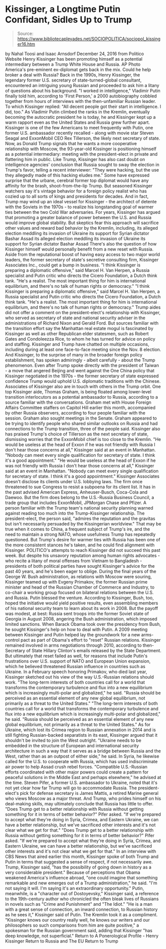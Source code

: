 # Kissinger, a Longtime Putin Confidant, Sidles Up to Trump

> Source: https://www.bibliotecapleyades.net/SOCIOPOLITICA/sociopol_kissinger16.htm

by Nahal Toosi and Isaac Arnsdorf December 24, 2016
from Politico Website
Henry Kissinger has been promoting himself
as a potential intermediary between a
Trump White House and Russia.
AP Photo
America's pre-eminent ex-diplomat
gets back in the mix.
Could he help broker a deal
with Russia?
Back in the 1990s, Henry Kissinger, the legendary former U.S. secretary of state-turned-global consultant, encountered an intriguing young Russian and proceeded to ask him a litany of questions about his background.
"I worked in intelligence," Vladimir Putin finally told him, according to 'First Person,' a 2000 autobiography cobbled together from hours of interviews with the then-unfamiliar Russian leader.
To which Kissinger replied:
"All decent people got their start in intelligence. I did, too."
As Vladimir Putin climbed the ranks in the Kremlin, eventually becoming the autocratic president he is today, he and Kissinger kept up a warm rapport even as the United States and Russia grew further apart.
Kissinger is one of the few Americans to meet frequently with Putin, one former U.S. ambassador recently recalled - along with movie star Steven Seagal and ExxonMobil CEO Rex Tillerson, the likely next secretary of state.
Now, as Donald Trump signals that he wants a more cooperative relationship with Moscow, the 93-year-old Kissinger is positioning himself as a potential intermediary:
meeting with the president-elect in private and flattering him in public.
Like Trump, Kissinger has also cast doubt on intelligence agencies' conclusion that Russia sought to sway the election in Trump's favor, telling a recent interviewer:
"They were hacking, but the use they allegedly made of this hacking eludes me."
Some have expressed surprise that the urbane, cerebral former top diplomat would have any affinity for the brash, shoot-from-the-lip Trump.
But seasoned Kissinger watchers say it's vintage behavior for a foreign policy realist who has cozied up to all sorts of kings and presidents for decades.
And in fact, Trump may wind up an ideal vessel for Kissinger - the architect of detente with the Soviets in the 1970s - to realize his longstanding goal of warmer ties between the two Cold War adversaries.
For years, Kissinger has argued that promoting a greater balance of power between the U.S. and Russia would improve global stability.
But skeptics fear this approach will sacrifice other values and reward bad behavior by the Kremlin, including,
its alleged election meddling its invasion of Ukraine its support for Syrian dictator Bashar Assad
its alleged election meddling
its invasion of Ukraine
its support for Syrian dictator Bashar Assad
There's also the question of how Kissinger himself would personally benefit from a new reset with Russia.
Aside from the reputational boost of having easy access to two major world leaders, the former secretary of state's secretive consulting firm, Kissinger Associates Inc., could get a bump in business.
"I think Kissinger is preparing a diplomatic offensive," said Marcel H. Van Herpen, a Russia specialist and Putin critic who directs the Cicero Foundation, a Dutch think tank. "He's a realist. The most important thing for him is international equilibrium, and there's no talk of human rights or democracy."
"I think Kissinger is preparing a diplomatic offensive," said Marcel H. Van Herpen, a Russia specialist and Putin critic who directs the Cicero Foundation, a Dutch think tank.
"He's a realist. The most important thing for him is international equilibrium, and there's no talk of human rights or democracy."
Trump aides did not offer a comment on the president-elect's relationship with Kissinger, who served as secretary of state and national security adviser in the administrations of Richard Nixon and Gerald Ford.
But sources familiar with the transition effort say the Manhattan real estate mogul is fascinated by Kissinger as well as other Republican elder statesmen, such as Robert Gates and Condoleezza Rice, to whom he has turned for advice on policy and staffing.
Kissinger and Trump have chatted on multiple occasions, including during at least one face-to-face meeting since the Nov. 8 election. And Kissinger, to the surprise of many in the broader foreign policy establishment, has spoken admiringly - albeit carefully - about the Trump phenomenon.
Even after Trump spoke directly with the president of Taiwan - a move that angered Beijing and went against the One China policy that Kissinger negotiated in the 1970s - the former secretary of state expressed confidence Trump would uphold U.S. diplomatic traditions with the Chinese.
Associates of Kissinger also are in touch with others in the Trump orbit.
One top Kissinger aide, Thomas Graham, is being floated among lower-level transition interlocutors as a potential ambassador to Russia, according to a source familiar with the conversations.
Graham met with House Foreign Affairs Committee staffers on Capitol Hill earlier this month, accompanied by other Russia observers, according to four people familiar with the session. Graham also sought meetings in the Senate.
Graham appeared to be trying to identify people who shared similar outlooks on Russia and had connections to the Trump transition, three of the people said.
Kissinger also has praised Trump's choice of Tillerson as the next secretary of state, dismissing worries that the ExxonMobil chief is too close to the Kremlin.
"He would be useless at the head of Exxon if he was not friendly with Russia I don't hear those concerns at all," Kissinger said at an event in Manhattan. "Nobody can meet every single qualification for secretary of state. I think it's a good appointment."
"He would be useless at the head of Exxon if he was not friendly with Russia I don't hear those concerns at all," Kissinger said at an event in Manhattan.
"Nobody can meet every single qualification for secretary of state. I think it's a good appointment."
Kissinger Associates doesn't disclose its clients under U.S. lobbying laws.
The firm once threatened to sue Congress to resist a subpoena for its client list. It has in the past advised American Express, Anheuser-Busch, Coca-Cola and Daewoo. But the firm does belong to the U.S.-Russia Business Council, a trade group that includes ExxonMobil, JPMorgan Chase and Pfizer.
A person familiar with the Trump team's national security planning warned against reading too much into the Trump-Kissinger relationship.
The president-elect, the person said,
"admires the reputation and the gravitas but isn't necessarily persuaded by the Kissingerian worldview."
That may be true when it comes to China, a frequent subject of Trump's ire, and the need to maintain a strong NATO, whose usefulness Trump has repeatedly questioned.
But Trump's desire for warmer ties with Russia has been one of the more consistent stances he's taken, and he could find alignment with Kissinger. POLITICO's attempts to reach Kissinger did not succeed this past week.
But despite his unsavory reputation among human rights advocates - who recite a litany of moral offenses from Vietnam to Bangladesh - presidents of both political parties have sought Kissinger's advice for the past 40 years, and he's been eager to oblige.
During the final years of the George W. Bush administration, as relations with Moscow were souring, Kissinger teamed up with Evgeny Primakov, the former Russian prime minister and head of the Russian Chamber of Commerce and Industry, to co-chair a working group focused on bilateral relations between the U.S. and Russia.
Putin blessed the venture.
According to Kissinger, Bush, too, hoped the initiative would yield positive results, even assembling members of his national security team to learn about its work in 2008.
But the payoff was modest, at best:
Russia sent troops into the former Soviet state of Georgia in August 2008, angering the Bush administration, which imposed limited sanctions.
When Barack Obama took over the presidency from Bush, he sought Kissinger's help on how to deal with Putin.
A 2009 meeting between Kissinger and Putin helped lay the groundwork for a new arms-control pact as part of Obama's effort to "reset" Russian relations.
Kissinger remained involved in arms negotiations through 2010, according to then-Secretary of State Hillary Clinton's emails released by the State Department.
But ultimately that reset failed as well, for reasons that include Putin's frustrations over U.S. support of NATO and European Union expansion, which he believed threatened Russian influence in countries such as Ukraine.
In a February speech honoring Primakov, who died last year, Kissinger sketched out his view of the way U.S.-Russian relations should work.
"The long-term interests of both countries call for a world that transforms the contemporary turbulence and flux into a new equilibrium which is increasingly multi-polar and globalized," he said. "Russia should be perceived as an essential element of any new global equilibrium, not primarily as a threat to the United States."
"The long-term interests of both countries call for a world that transforms the contemporary turbulence and flux into a new equilibrium which is increasingly multi-polar and globalized," he said.
"Russia should be perceived as an essential element of any new global equilibrium, not primarily as a threat to the United States."
As for Ukraine, which lost its Crimea region to Russian annexation in 2014 and is still fighting Russian-backed separatists in its east, Kissinger argued that it shouldn't be invited to join the West outright.
"Ukraine needs to be embedded in the structure of European and international security architecture in such a way that it serves as a bridge between Russia and the West, rather than as an outpost of either side," he said.
In Syria, he likewise called for the U.S. to cooperate with Russia, which has used indiscriminate air power to help Assad crush rebel forces.
"Compatible U.S.-Russian efforts coordinated with other major powers could create a pattern for peaceful solutions in the Middle East and perhaps elsewhere," he advised at the time.
Steven Pifer, a former U.S. ambassador to Ukraine, noted that it's not yet clear how far Trump will go to accommodate Russia. The president-elect's pick for defense secretary is James Mattis, a retired Marine general who views Moscow as a major threat.
And Trump, who prides himself on his deal-making skills, may ultimately conclude that Russia has little to offer.
"Does Trump get to a better relationship with Russia without getting something for it in terms of better behavior?" Pifer asked. "If we're prepared to accept what they're doing in Syria, Crimea, and Eastern Ukraine, we can have a better relationship, but we've sacrificed other interests and it's not clear what we get for that."
"Does Trump get to a better relationship with Russia without getting something for it in terms of better behavior?" Pifer asked.
"If we're prepared to accept what they're doing in Syria, Crimea, and Eastern Ukraine, we can have a better relationship, but we've sacrificed other interests and it's not clear what we get for that."
In an interview with CBS News that aired earlier this month, Kissinger spoke of both Trump and Putin in terms that suggested a sense of respect, if not necessarily awe.
Trump, Kissinger said,
"has the possibility of going down in history as a very considerable president."
Because of perceptions that Obama weakened America's influence abroad,
"one could imagine that something remarkable and new emerges out of a Trump administration," he said. "I'm not saying it will. I'm saying it's an extraordinary opportunity."
Putin, meanwhile, is a "character out of Dostoyevsky," Kissinger said, a reference to the 19th-century author who chronicled the often bleak lives of Russians in novels such as "Crime and Punishment" and "The Idiot."
"He is a man with a great sense of connection, an inward connection, to Russian history as he sees it," Kissinger said of Putin.
The Kremlin took it as a compliment.
"Kissinger knows our country really well, he knows our writers and our philosophers so such comparisons from him are quite positive," a spokesman for the Russian government said, adding that Kissinger "has deep knowledge, not superficial."
Return to A Ponerological Profile - Henry Kissinger
Return to Russia and The EU
Return to Trump
